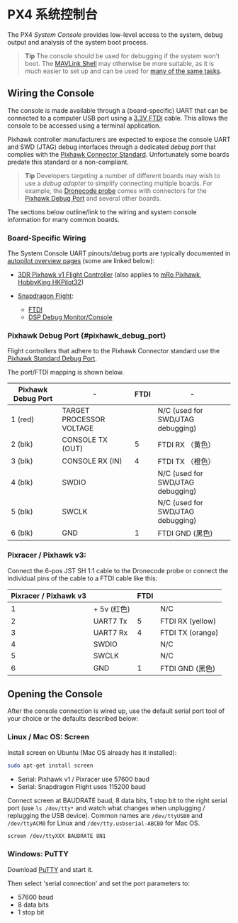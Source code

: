 # PX4 系统控制台

The PX4 *System Console* provides low-level access to the system, debug output and analysis of the system boot process.

> **Tip** The console should be used for debugging if the system won't boot. The [MAVLink Shell](../debug/mavlink_shell.md) may otherwise be more suitable, as it is much easier to set up and can be used for [many of the same tasks](../debug/consoles.md#console_vs_shell).

## Wiring the Console

The console is made available through a (board-specific) UART that can be connected to a computer USB port using a [3.3V FTDI](https://www.digikey.com/product-detail/en/TTL-232R-3V3/768-1015-ND/1836393) cable. This allows the console to be accessed using a terminal application.

Pixhawk controller manufacturers are expected to expose the console UART and SWD (JTAG) debug interfaces through a dedicated *debug port* that complies with the [Pixhawk Connector Standard](#pixhawk_debug_port). Unfortunately some boards predate this standard or a non-compliant.

> **Tip** Developers targeting a number of different boards may wish to use a *debug adapter* to simplify connecting multiple boards. For example, the [Dronecode probe](https://kb.zubax.com/display/MAINKB/Dronecode+Probe+documentation) comes with connectors for the [Pixhawk Debug Port](#pixhawk_debug_port) and several other boards.

The sections below outline/link to the wiring and system console information for many common boards.

### Board-Specific Wiring

The System Console UART pinouts/debug ports are typically documented in [autopilot overview pages](https://docs.px4.io/master/en/flight_controller/) (some are linked below):

- [3DR Pixhawk v1 Flight Controller](https://docs.px4.io/master/en/flight_controller/pixhawk.html#console-port) (also applies to [mRo Pixhawk](https://docs.px4.io/master/en/flight_controller/mro_pixhawk.html#debug-ports), [HobbyKing HKPilot32](https://docs.px4.io/master/en/flight_controller/HKPilot32.html#debug-port))

- [Snapdragon Flight](https://docs.px4.io/master/en/flight_controller/snapdragon_flight.html):
  
  - [FTDI](https://docs.px4.io/master/en/flight_controller/snapdragon_flight_advanced.html#over-ftdi)
  - [DSP Debug Monitor/Console](https://docs.px4.io/master/en/flight_controller/snapdragon_flight_advanced.html#dsp-debug-monitorconsole)

### Pixhawk Debug Port {#pixhawk_debug_port}

Flight controllers that adhere to the Pixhawk Connector standard use the [Pixhawk Standard Debug Port](https://pixhawk.org/pixhawk-connector-standard/#dronecode_debug).

The port/FTDI mapping is shown below.

| Pixhawk Debug Port | -                        | FTDI | -                                 |
| ------------------ | ------------------------ | ---- | --------------------------------- |
| 1 (red)            | TARGET PROCESSOR VOLTAGE |      | N/C (used for SWD/JTAG debugging) |
| 2 (blk)            | CONSOLE TX (OUT)         | 5    | FTDI RX （黄色）                      |
| 3 (blk)            | CONSOLE RX (IN)          | 4    | FTDI TX （橙色）                      |
| 4 (blk)            | SWDIO                    |      | N/C (used for SWD/JTAG debugging) |
| 5 (blk)            | SWCLK                    |      | N/C (used for SWD/JTAG debugging) |
| 6 (blk)            | GND                      | 1    | FTDI GND (黑色)                     |

### Pixracer / Pixhawk v3:

Connect the 6-pos JST SH 1:1 cable to the Dronecode probe or connect the individual pins of the cable to a FTDI cable like this:

| Pixracer / Pixhawk v3 |           | FTDI |                  |
| --------------------- | --------- | ---- | ---------------- |
| 1                     | + 5v (红色) |      | N/C              |
| 2                     | UART7 Tx  | 5    | FTDI RX (yellow) |
| 3                     | UART7 Rx  | 4    | FTDI TX (orange) |
| 4                     | SWDIO     |      | N/C              |
| 5                     | SWCLK     |      | N/C              |
| 6                     | GND       | 1    | FTDI GND (黑色)    |

## Opening the Console

After the console connection is wired up, use the default serial port tool of your choice or the defaults described below:

### Linux / Mac OS: Screen

Install screen on Ubuntu (Mac OS already has it installed):

```bash
sudo apt-get install screen
```

- Serial: Pixhawk v1 / Pixracer use 57600 baud
- Serial: Snapdragon Flight uses 115200 baud

Connect screen at BAUDRATE baud, 8 data bits, 1 stop bit to the right serial port (use `ls /dev/tty*` and watch what changes when unplugging / replugging the USB device). Common names are `/dev/ttyUSB0` and `/dev/ttyACM0` for Linux and `/dev/tty.usbserial-ABCBD` for Mac OS.

```bash
screen /dev/ttyXXX BAUDRATE 8N1
```

### Windows: PuTTY

Download [PuTTY](http://www.chiark.greenend.org.uk/~sgtatham/putty/download.html) and start it.

Then select 'serial connection' and set the port parameters to:

- 57600 baud
- 8 data bits
- 1 stop bit